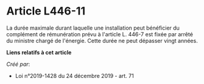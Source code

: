 # Article L446-11

La durée maximale durant laquelle une installation peut bénéficier du complément de rémunération prévu à l'article L. 446-7
est fixée par arrêté du ministre chargé de l'énergie. Cette durée ne peut dépasser vingt années.

**Liens relatifs à cet article**

_Créé par_:

  - Loi n°2019-1428 du 24 décembre 2019 - art. 71
